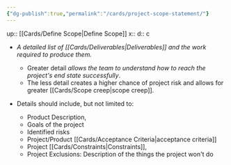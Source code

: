 ```yaml
---
{"dg-publish":true,"permalink":"/cards/project-scope-statement/"}
---
```


up:: [[Cards/Define Scope\|Define Scope]] 
x:: 
d:: c

- *A detailed list of [[Cards/Deliverables\|Deliverables]] and the work required to produce them.* 
	- Greater detail *allows the team to understand how to reach the project's end state successfully*. 
	- The less detail creates a higher chance of project risk and allows for greater [[Cards/Scope creep\|scope creep]].

- ﻿﻿Details should include, but not limited to:
	- ﻿﻿Product Description, 
	- Goals of the project
	- ﻿﻿Identified risks
	- ﻿﻿Project/Product [[Cards/Acceptance Criteria\|acceptance criteria]]  
	- Project [[Cards/Constraints\|Constraints]], 
	- Project Exclusions: Description of the things the project won't do


